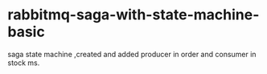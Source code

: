 # rabbitmq-saga-with-state-machine-basic
saga state machine  ,created and added producer in order and consumer in stock ms. 
